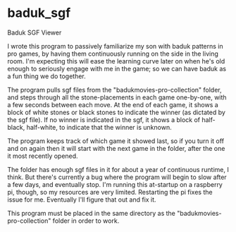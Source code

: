 # baduk_sgf
Baduk SGF Viewer

I wrote this program to passively familiarize my son with baduk patterns in pro games, by having them continuously running on the side in the living room. I'm expecting this will ease the learning curve later on when he's old enough to seriously engage with me in the game; so we can have baduk as a fun thing we do together.

The program pulls sgf files from the "badukmovies-pro-collection" folder, and steps through all the stone-placements in each game one-by-one, with a few seconds between each move. At the end of each game, it shows a block of white stones or black stones to indicate the winner (as dictated by the sgf file). If no winner is indicated in the sgf, it shows a block of half-black, half-white, to indicate that the winner is unknown.

The program keeps track of which game it showed last, so if you turn it off and on again then it will start with the next game in the folder, after the one it most recently opened.

The folder has enough sgf files in it for about a year of continuous runtime, I think. But there's currently a bug where the program will begin to slow after a few days, and eventually stop. I'm running this at-startup on a raspberry pi, though, so my resources are very limited. Restarting the pi fixes the issue for me. Eventually I'll figure that out and fix it.

This program must be placed in the same directory as the "badukmovies-pro-collection" folder in order to work.
